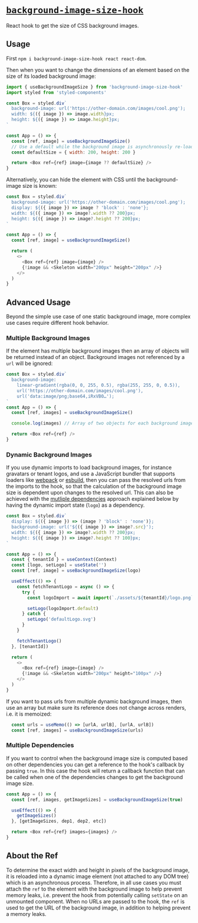 # [`background-image-size-hook`](https://www.npmjs.com/package/background-image-size-hook)

React hook to get the size of CSS background images.

## Usage

First `npm i background-image-size-hook react react-dom`.

Then when you want to change the dimensions of an element based on the size of its loaded background image:

```js
import { useBackgroundImageSize } from 'background-image-size-hook'
import styled from 'styled-components'

const Box = styled.div`
  background-image: url('https://other-domain.com/images/cool.png');
  width: ${({ image }) => image.width}px;
  height: ${({ image }) => image.height}px;
`

const App = () => {
  const [ref, image] = useBackgroundImageSize()
  // Use a default while the background image is asynchronously re-loading
  const defaultSize = { width: 200, height: 200 }

  return <Box ref={ref} image={image ?? defaultSize} />
}
```

Alternatively, you can hide the element with CSS until the background-image size is known:

```js
const Box = styled.div`
  background-image: url('https://other-domain.com/images/cool.png');
  display: ${({ image }) => image ? 'block' : 'none'};
  width: ${({ image }) => image?.width ?? 200}px;
  height: ${({ image }) => image?.height ?? 200}px;
`

const App = () => {
  const [ref, image] = useBackgroundImageSize()

  return (
    <>
      <Box ref={ref} image={image} />
      {!image && <Skeleton width="200px" height="200px" />}
    </>
  )
}
```

## Advanced Usage

Beyond the simple use case of one static background image, more complex use cases require different hook behavior.

### Multiple Background Images

If the element has multiple background images then an array of objects will be returned instead of an object. Background images not referenced by a `url` will be ignored:

```js
const Box = styled.div`
  background-image:
    linear-gradient(rgba(0, 0, 255, 0.5), rgba(255, 255, 0, 0.5)),
    url('https://other-domain.com/images/cool.png'),
    url('data:image/png;base64,iRxVB0…');
`
const App = () => {
  const [ref, images] = useBackgroundImageSize()

  console.log(images) // Array of two objects for each background image (once loaded)

  return <Box ref={ref} />
}
```

### Dynamic Background Images

If you use dynamic imports to load background images, for instance gravatars or tenant logos, and use a JavaScript bundler that supports loaders like [webpack](https://webpack.js.org/loaders/) or [esbuild](https://esbuild.github.io/api/#loader), then you can pass the resolved urls from the imports to the hook, so that the calculation of the background image size is dependent upon changes to the resolved url. This can also be achieved with the [mutliple dependencies](#multiple-dependencies) approach explained below by having the dynamic import state (`logo`) as a dependency.

```js
const Box = styled.div`
  display: ${({ image }) => (image ? 'block' : 'none')};
  background-image: url('${({ image }) => image?.src}');
  width: ${({ image }) => image?.width ?? 200}px;
  height: ${({ image }) => image?.height ?? 100}px;
`

const App = () => {
  const { tenantId } = useContext(Context)
  const [logo, setLogo] = useState('')
  const [ref, image] = useBackgroundImageSize(logo)

  useEffect(() => {
    const fetchTenantLogo = async () => {
      try {
        const logoImport = await import(`./assets/${tenantId}/logo.png`)

        setLogo(logoImport.default)
      } catch {
        setLogo('defaultLogo.svg')
      }
    }

    fetchTenantLogo()
  }, [tenantId])

  return (
    <>
      <Box ref={ref} image={image} />
      {!image && <Skeleton width="200px" height="100px" />}
    </>
  )
}
```

If you want to pass urls from multiple dynamic background images, then use an array but make sure its reference does not change across renders, i.e. it is memoized:

```js
  const urls = useMemo(() => [urlA, urlB], [urlA, urlB])
  const [ref, images] = useBackgroundImageSize(urls)
```

### Multiple Dependencies

If you want to control when the background image size is computed based on other dependencies you can get a reference to the hook's callback by passing `true`. In this case the hook will return a callback function that can be called when one of the dependencies changes to get the background image size.

```js
const App = () => {
  const [ref, images, getImageSizes] = useBackgroundImageSize(true)

  useEffect(() => {
    getImageSizes()
  }, [getImageSizes, dep1, dep2, etc])

  return <Box ref={ref} images={images} />
}
```

## About the Ref

To determine the exact width and height in pixels of the background image, it is reloaded into a dynamic image element (not attached to any DOM tree) which is an asynchronous process. Therefore, in all use cases you must attach the `ref` to the element with the background image to help prevent memory leaks, i.e. prevent the hook from potentially calling `setState` on an unmounted component. When no URLs are passed to the hook, the `ref` is used to get the URL of the background image, in addition to helping prevent a memory leaks.
